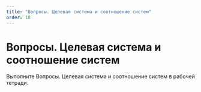 ```yaml
---
title: "Вопросы. Целевая система и соотношение систем"
order: 18
---
```


# Вопросы. Целевая система и соотношение систем

Выполните Вопросы. Целевая система и соотношение систем в рабочей тетради.